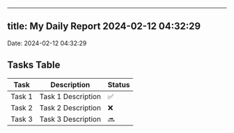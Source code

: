 
---
title: My Daily Report 2024-02-12 04:32:29
---

Date: 2024-02-12 04:32:29

## Tasks Table

| Task | Description | Status |
|------|-------------|--------|
| Task 1 | Task 1 Description | ✅ |
| Task 2 | Task 2 Description | ❌ |
| Task 3 | Task 3 Description | 🔜 |
